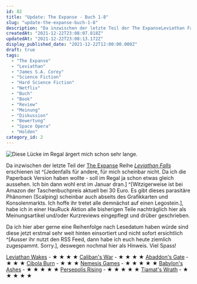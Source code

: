```yaml
---
id: 82
title: "Update: The Expanse - Buch 1-8"
slug: "update-the-expanse-buch-1-8"
description: "Da inzwischen der letzte Teil der The ExpanseLeviathan Fallserschienen ist, habe ich in einer HauRuck Aktion alle bisherigen Teile nachträglich hier eingepflegt und drüber geschrieben. "
createdAt: "2021-12-22T23:08:07.818Z"
updatedAt: "2021-12-22T23:08:13.172Z"
display_published_date: "2021-12-22T12:00:00.000Z"
draft: true
tags:
  - "The Expanse"
  - "Leviathan"
  - "James S.A. Corey"
  - "Science Fiction"
  - "Hard Science Fiction"
  - "Netflix"
  - "Buch"
  - "Book"
  - "Review"
  - "Meinung"
  - "Diskussion"
  - "Bewertung"
  - "Space Opera"
  - "Holden"
category_id: 2
---
```


![Diese Lücke im Regal ärgert mich schon sehr lange. ](https://res.cloudinary.com/dlsll9dkn/image/upload/v1640209569/photo_2021_12_22_22_45_47_b7cd4da1f1.jpg)

Da inzwischen der letzte Teil der [The Expanse](https://www.flore.nz/series/the-expanse) Reihe *[Leviathan Falls](https://amzn.to/3mslvKN)* erschienen ist ^[Jedenfalls für andere, für mich scheinbar nicht. Da ich die Paperback Version haben wollte - soll im Regal ja schon etwas gleich aussehen. Ich bin dann wohl erst im Januar dran.] ^[Witzigerweise ist bei Amazon der Taschenbuchpreis aktuell bei 30 Euro. Es gibt dieses parasitäre Phänomen (Scalping) scheinbar auch abseits des Grafikkarten und Konsolenmarkts. Ich hoffe ihr tretet alle demnächst auf einen Legostein.], habe ich in einer HauRuck Aktion alle bisherigen Teile nachträglich hier als Meinungsartikel und/oder Kurzreviews eingepflegt und drüber geschrieben.

Da ich hier aber gerne eine Reihenfolge nach Lesedatum haben würde sind diese jetzt erstmal sehr weit hinten einsortiert und nicht sofort ersichtlich ^[Ausser ihr nutzt den RSS Feed, dann habe ich euch heute ziemlich zugespammt. Sorry.], deswegen nochmal hier als Hinweis. Viel Spass!

[Leviathan Wakes](https://www.flore.nz/blog/leviathan-wakes-james-s-a-corey-the-expanse-1) - ★ ★ ★ ★ 
[Caliban's War](https://www.flore.nz/blog/caliban-s-war-james-s-a-corey-the-expanse-2) - ★ ★ ★ ★ 
[Abaddon's Gate](https://www.flore.nz/blog/abaddon-s-gate-james-s-a-corey-the-expanse-3) - ★ ★ ★ 
[Cibola Burn](https://www.flore.nz/blog/cibola-burn-james-s-a-corey-the-expanse-4) - ★ ★ ★
[Nemesis Games](https://www.flore.nz/blog/nemesis-games-james-s-a-corey-the-expanse-5) - ★ ★ ★ ★ ★
[Babylon's Ashes](https://www.flore.nz/blog/babylon-ashes-james-s-a-corey-the-expanse-6) - ★ ★ ★ ★ ★
[Persepolis Rising](https://www.flore.nz/blog/persepolis-rising-james-s-a-corey-the-expanse-7) - ★ ★ ★ ★ ★
[Tiamat's Wrath](https://www.flore.nz/blog/tiamats-wrath-james-s-a-corey-the-expanse-8) - ★ ★ ★ ★ ★
